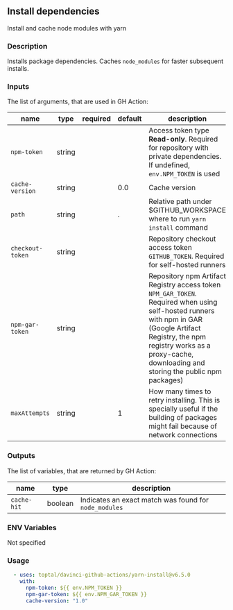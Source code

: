## Install dependencies

Install and cache node modules with yarn

### Description

Installs package dependencies. Caches `node_modules` for faster subsequent installs.

### Inputs

The list of arguments, that are used in GH Action:

| name             | type   | required | default | description                                                                                                                                                                                                                                 |
| ---------------- | ------ | -------- | ------- | ------------------------------------------------------------------------------------------------------------------------------------------------------------------------------------------------------------------------------------------- |
| `npm-token`      | string |          |         | Access token type **Read-only**. Required for repository with private dependencies. If undefined, `env.NPM_TOKEN` is used                                                                                                                   |
| `cache-version`  | string |          | 0.0     | Cache version                                                                                                                                                                                                                               |
| `path`           | string |          | .       | Relative path under $GITHUB\_WORKSPACE where to run `yarn install` command                                                                                                                                                                  |
| `checkout-token` | string |          |         | Repository checkout access token `GITHUB_TOKEN`. Required for self-hosted runners                                                                                                                                                           |
| `npm-gar-token`  | string |          |         | Repository npm Artifact Registry access token `NPM_GAR_TOKEN`. Required when using self-hosted runners with npm in GAR (Google Artifact Registry, the npm registry works as a proxy-cache, downloading and storing the public npm packages) |
| `maxAttempts`    | string |          | 1       | How many times to retry installing. This is specially useful if the building of packages might fail because of network connections                                                                                                          |

### Outputs

The list of variables, that are returned by GH Action:

| name        | type    | description                                           |
| ----------- | ------- | ----------------------------------------------------- |
| `cache-hit` | boolean | Indicates an exact match was found for `node_modules` |

### ENV Variables

Not specified

### Usage

```yaml
  - uses: toptal/davinci-github-actions/yarn-install@v6.5.0
    with:
      npm-token: ${{ env.NPM_TOKEN }}
      npm-gar-token: ${{ env.NPM_GAR_TOKEN }}
      cache-version: "1.0"
```
